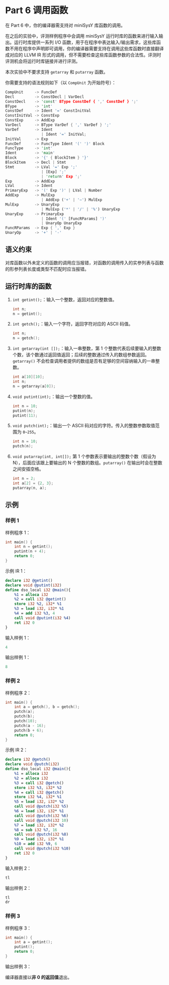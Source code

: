 # Part 6 调用函数

在 Part 6 中，你的编译器需支持对 miniSysY 库函数的调用。

在之后的实验中，评测样例程序中会调用 miniSysY 运行时库的函数来进行输入输出。运行时库提供一系列 I/O 函数，用于在程序中表达输入/输出需求，这些库函数不用在程序中声明即可调用，你的编译器需要支持在调用这些库函数时直接翻译成对应的 LLVM IR 形式的调用，但不需要检查这些库函数参数的合法性。评测时评测机会将运行时库链接并进行评测。

本次实验中不要求支持 `getarray` 和 `putarray` 函数。

你需要支持的语法规则如下（以 `CompUnit` 为开始符号）：

```rust
CompUnit     -> FuncDef
Decl         -> ConstDecl | VarDecl
ConstDecl    -> 'const' BType ConstDef { ',' ConstDef } ';'
BType        -> 'int'
ConstDef     -> Ident '=' ConstInitVal
ConstInitVal -> ConstExp
ConstExp     -> AddExp
VarDecl      -> BType VarDef { ',' VarDef } ';'
VarDef       -> Ident
                | Ident '=' InitVal;
InitVal      -> Exp
FuncDef      -> FuncType Ident '(' ')' Block
FuncType     -> 'int'
Ident        -> 'main'
Block        -> '{' { BlockItem } '}'
BlockItem    -> Decl | Stmt
Stmt         -> LVal '=' Exp ';'
                | [Exp] ';'
                | 'return' Exp ';'
Exp          -> AddExp
LVal         -> Ident
PrimaryExp   -> '(' Exp ')' | LVal | Number
AddExp       -> MulExp
                | AddExp ('+' | '−') MulExp
MulExp       -> UnaryExp
                | MulExp ('*' | '/' | '%') UnaryExp
UnaryExp     -> PrimaryExp
                | Ident '(' [FuncRParams] ')'
                | UnaryOp UnaryExp
FuncRParams  -> Exp { ',' Exp }
UnaryOp      -> '+' | '-'
```

## 语义约束

对库函数以外未定义的函数的调用应当报错，对函数的调用传入的实参列表与函数的形参列表长度或类型不匹配时应当报错。

## 运行时库的函数

1. `int getint();`：输入一个整数，返回对应的整数值。
   ```c
   int n;
   n = getint();
   ```
2. `int getch();`：输入一个字符，返回字符对应的 ASCII 码值。
   ```c
   int n;
   n = getch();
   ```
3. `int getarray(int []);`：输入一串整数，第 1 个整数代表后续要输入的整数个数，该个数通过返回值返回；后续的整数通过传入的数组参数返回。`getarray()` 不会检查调用者提供的数组是否有足够的空间容纳输入的一串整数。
   ```c
   int a[10][10];
   int n;
   n = getarray(a[0]);
   ```
4. `void putint(int);`：输出一个整数的值。
   ```c
   int n = 10;
   putint(n);
   putint(11);
   ```
5. `void putch(int);`：输出一个 ASCII 码对应的字符。传入的整数参数取值范围为 `0~255`。
   ```c
   int n = 10;
   putch(n);
   ```
6. `void putarray(int, int[]);`
   第 1 个参数表示要输出的整数个数（假设为 N），后面应该跟上要输出的 N 个整数的数组。`putarray()` 在输出时会在整数之间安插空格。
   ```c
   int n = 2;
   int a[2] = {2, 3};
   putarray(n, a);
   ```

## 示例

### 样例 1

样例程序 1：

```c
int main() {
    int n = getint();
    putint(n + 4);
    return 0;
}
```

示例 IR 1：

```llvm
declare i32 @getint()
declare void @putint(i32)
define dso_local i32 @main(){
    %1 = alloca i32
    %2 = call i32 @getint()
    store i32 %2, i32* %1
    %3 = load i32, i32* %1
    %4 = add i32 %3, 4
    call void @putint(i32 %4)
    ret i32 0
}
```

输入样例 1：

```c
4
```

输出样例 1：

```c
8
```

### 样例 2

样例程序 2：

```c
int main() {
    int a = getch(), b = getch();
    putch(a);
    putch(b);
    putch(10);
    putch(a - 16);
    putch(b + 6);
    return 0;
}
```

示例 IR 2：

```llvm
declare i32 @getch()
declare void @putch(i32)
define dso_local i32 @main(){
    %1 = alloca i32
    %2 = alloca i32
    %3 = call i32 @getch()
    store i32 %3, i32* %2
    %4 = call i32 @getch()
    store i32 %4, i32* %1
    %5 = load i32, i32* %2
    call void @putch(i32 %5)
    %6 = load i32, i32* %1
    call void @putch(i32 %6)
    call void @putch(i32 10)
    %7 = load i32, i32* %2
    %8 = sub i32 %7, 16
    call void @putch(i32 %8)
    %9 = load i32, i32* %1
    %10 = add i32 %9, 6
    call void @putch(i32 %10)
    ret i32 0
}
```

输入样例 2：

```c
tl
```

输出样例 2：

```c
tl
dr
```

### 样例 3

样例程序 3：

```c
int main() {
    int a = getint();
    putint();
    return 0;
}
```

输出样例 3：

编译器直接以**非 0 的返回值**退出。

